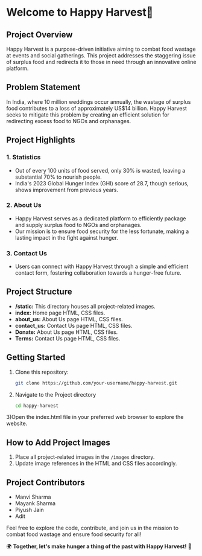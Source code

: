 # Welcome to Happy Harvest🌾

## Project Overview

Happy Harvest is a purpose-driven initiative aiming to combat food wastage at events and social gatherings. This project addresses the staggering issue of surplus food and redirects it to those in need through an innovative online platform.

## Problem Statement

In India, where 10 million weddings occur annually, the wastage of surplus food contributes to a loss of approximately US$14 billion. Happy Harvest seeks to mitigate this problem by creating an efficient solution for redirecting excess food to NGOs and orphanages.

## Project Highlights

### 1. Statistics

- Out of every 100 units of food served, only 30% is wasted, leaving a substantial 70% to nourish people.
- India's 2023 Global Hunger Index (GHI) score of 28.7, though serious, shows improvement from previous years.

### 2. About Us

- Happy Harvest serves as a dedicated platform to efficiently package and supply surplus food to NGOs and orphanages.
- Our mission is to ensure food security for the less fortunate, making a lasting impact in the fight against hunger.

### 3. Contact Us

- Users can connect with Happy Harvest through a simple and efficient contact form, fostering collaboration towards a hunger-free future.

## Project Structure

- **/static:** This directory houses all project-related images.
- **index:** Home page HTML, CSS files.
- **about_us:** About Us page HTML, CSS files.
- **contact_us:** Contact Us page HTML, CSS files.
- **Donate:** About Us page HTML, CSS files.
- **Terms:** Contact Us page HTML, CSS files.


## Getting Started

1. Clone this repository:

   ```bash
   git clone https://github.com/your-username/happy-harvest.git

2) Navigate to the Project directory

    ```bash
    cd happy-harvest
3)Open the index.html file in your preferred web browser to explore the website.

## How to Add Project Images

1. Place all project-related images in the `/images` directory.
2. Update image references in the HTML and CSS files accordingly.

## Project Contributors

- Manvi Sharma
- Mayank Sharma 
- Piyush Jain
- Adit


Feel free to explore the code, contribute, and join us in the mission to combat food wastage and ensure food security for all!

🌍 **Together, let's make hunger a thing of the past with Happy Harvest!** 🌟

